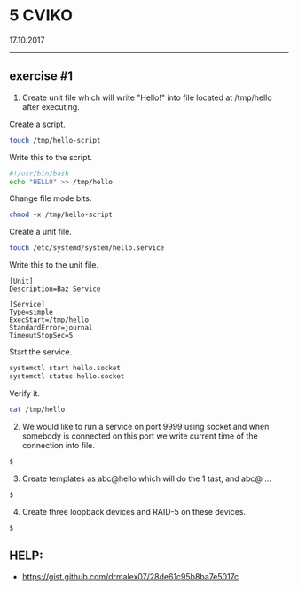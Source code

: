 # 5 CVIKO
17.10.2017


---


## exercise #1
1. Create unit file which will write "Hello!" into file located at /tmp/hello after executing.

Create a script.
```sh
touch /tmp/hello-script
```

Write this to the script.
```sh
#!/usr/bin/bash
echo "HELLO" >> /tmp/hello
```

Change file mode bits.
```sh
chmod +x /tmp/hello-script
```

Create a unit file.
```sh
touch /etc/systemd/system/hello.service
```

Write this to the unit file.
```
[Unit]
Description=Baz Service

[Service]
Type=simple
ExecStart=/tmp/hello
StandardError=journal
TimeoutStopSec=5
```

Start the service.
```sh
systemctl start hello.socket
systemctl status hello.socket
```

Verify it.
```sh
cat /tmp/hello
```

2. We would like to run a service on port 9999 using socket and when somebody is connected on this port we write current time of the connection into file.
```sh
$
```
3. Create templates as abc@hello which will do the 1 tast, and abc@ ...
```sh
$
```
4. Create three loopback devices and RAID-5 on these devices.
```sh
$
```
## HELP:
* https://gist.github.com/drmalex07/28de61c95b8ba7e5017c
